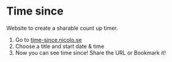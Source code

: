 # Time since

Website to create a sharable count up timer.

1. Go to [time-since.nicolo.se](https://time-since.nicolo.se)
2. Choose a title and start date & time
3. Now you can see time since! Share the URL or Bookmark it!

